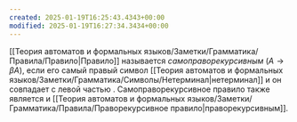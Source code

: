 ```yaml
---
created: 2025-01-19T16:25:43.4343+00:00
modified: 2025-01-19T16:27:34.3434+00:00
---
```

[[Теория автоматов и формальных языков/Заметки/Грамматика/Правила/Правило|Правило]] называется *самоправорекурсивным* ($A \rightarrow \beta A$), если его самый правый символ [[Теория автоматов и формальных языков/Заметки/Грамматика/Символы/Нетерминал|нетерминал]] и он совпадает с левой частью . Самоправорекурсивное правило также является и [[Теория автоматов и формальных языков/Заметки/Грамматика/Правила/Праворекурсивное правило|праворекурсивным]].